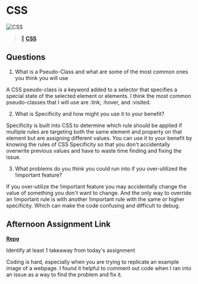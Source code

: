 # CSS

![CSS](https://bcw.blob.core.windows.net/public/cssUnit/1411879719053976)

> **📖 [CSS](https://codeworksacademy.com/fs-student-guide/resources/wk1/03-CSS)**

## Questions

1. What is a Pseudo-Class and what are some of the most common ones you think you will use

A CSS pseudo-class is a keyword added to a selector that specifies a special state of the selected element or elements. I think the most common pseudo-classes that I will use are :link, :hover, and :visited.

2. What is Specificity and how might you use it to your benefit? 

Specificity is built into CSS to determine which rule should be applied if multiple rules are targeting both the same element and property on that element but are assigning different values. You can use it to your benefit by knowing the rules of CSS Specificity so that you don't accidentally overwrite previous values and have to waste time finding and fixing the issue.

3. What problems do you think you could run into if you over-utilized the !important feature?

If you over-utilize the !important feature you may accidentally change the value of something you don't want to change. And the only way to override an !important rule is with another !important rule with the same or higher specificity. Which can make the code confusing and difficult to debug.

## Afternoon Assignment Link

**[Repo](https://github.com/tylertruman/July-12-Afternoon-Challenge)**

Identify at least 1 takeaway from today's assignment

Coding is hard, especially when you are trying to replicate an example image of a webpage. I found it helpful to comment out code when I ran into an issue as a way to find the problem and fix it.